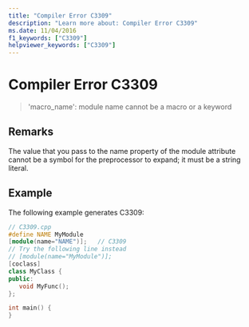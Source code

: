 ```yaml
---
title: "Compiler Error C3309"
description: "Learn more about: Compiler Error C3309"
ms.date: 11/04/2016
f1_keywords: ["C3309"]
helpviewer_keywords: ["C3309"]
---
```

# Compiler Error C3309

> 'macro_name': module name cannot be a macro or a keyword

## Remarks

The value that you pass to the name property of the module attribute cannot be a symbol for the preprocessor to expand; it must be a string literal.

## Example

The following example generates C3309:

```cpp
// C3309.cpp
#define NAME MyModule
[module(name="NAME")];   // C3309
// Try the following line instead
// [module(name="MyModule")];
[coclass]
class MyClass {
public:
   void MyFunc();
};

int main() {
}
```
